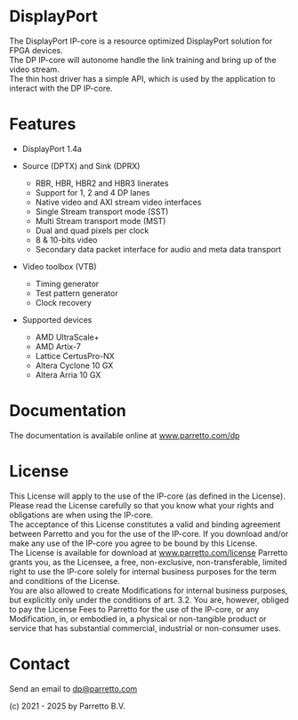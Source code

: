 # DisplayPort

The DisplayPort IP-core is a resource optimized DisplayPort solution for FPGA devices.   
The DP IP-core will autonome handle the link training and bring up of the video stream.  
The thin host driver has a simple API, which is used by the application to interact with the DP IP-core.   

# Features
- DisplayPort 1.4a
- Source (DPTX) and Sink (DPRX)
	- RBR, HBR, HBR2 and HBR3 linerates
	- Support for 1, 2 and 4 DP lanes
	- Native video and AXI stream video interfaces
	- Single Stream transport mode (SST)
	- Multi Stream transport mode (MST)
	- Dual and quad pixels per clock 
	- 8 & 10-bits video
	- Secondary data packet interface for audio and meta data transport

- Video toolbox (VTB)
	- Timing generator
	- Test pattern generator
	- Clock recovery

- Supported devices
	- AMD UltraScale+
	- AMD Artix-7
	- Lattice CertusPro-NX
	- Altera Cyclone 10 GX
	- Altera Arria 10 GX

# Documentation
The documentation is available online at www.parretto.com/dp

# License
This License will apply to the use of the IP-core (as defined in the License).   
Please read the License carefully so that you know what your rights and obligations are when using the IP-core.  
The acceptance of this License constitutes a valid and binding agreement between Parretto and you for the use of the IP-core.
If you download and/or make any use of the IP-core you agree to be bound by this License.   
The License is available for download at www.parretto.com/license
Parretto grants you, as the Licensee, a free, non-exclusive, non-transferable, limited right to use the IP-core 
solely for internal business purposes for the term and conditions of the License.   
You are also allowed to create Modifications for internal business purposes, but explicitly only under the conditions of art. 3.2.
You are, however, obliged to pay the License Fees to Parretto for the use of the IP-core, or any Modification, in, or embodied in,
a physical or non-tangible product or service that has substantial commercial, industrial or non-consumer uses.   

# Contact
Send an email to dp@parretto.com

(c) 2021 - 2025 by Parretto B.V.
